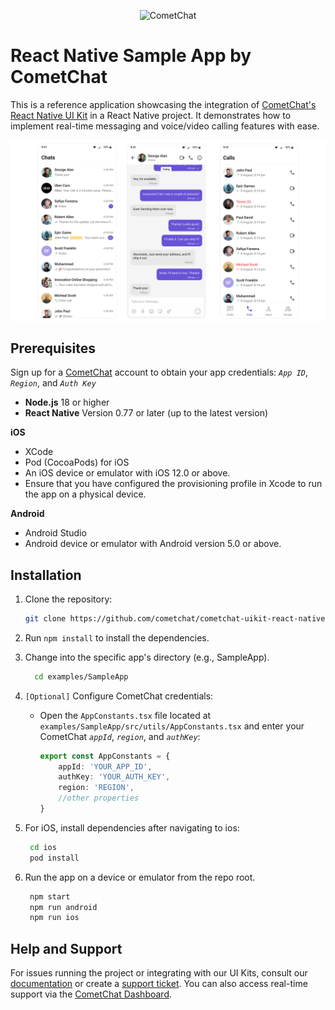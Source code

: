 
<p align="center">
  <img alt="CometChat" src="https://assets.cometchat.io/website/images/logos/banner.png">
</p>

# React Native Sample App by CometChat

This is a reference application showcasing the integration of [CometChat's React Native UI Kit](https://www.cometchat.com/docs/ui-kit/react-native/5.0/overview) in a React Native project. It demonstrates how to implement real-time messaging and voice/video calling features with ease.

<div style="display: flex; align-items: center; justify-content: center">
   <img src="../../screenshots/overview_cometchat_screens.png" />
</div>


## Prerequisites

Sign up for a [CometChat](https://app.cometchat.com/) account to obtain your app credentials: _`App ID`_, _`Region`_, and _`Auth Key`_

- **Node.js** 18 or higher
- **React Native** Version 0.77 or later (up to the latest version) 

**iOS**
- XCode
- Pod (CocoaPods) for iOS
- An iOS device or emulator with iOS 12.0 or above.
- Ensure that you have configured the provisioning profile in Xcode to run the app on a physical device.

**Android**
- Android Studio
- Android device or emulator with Android version 5.0 or above.


## Installation

1. Clone the repository:
   ```sh
   git clone https://github.com/cometchat/cometchat-uikit-react-native.git
   ```

1. Run `npm install` to install the dependencies.

1. Change into the specific app's directory (e.g., SampleApp).
   ```sh
     cd examples/SampleApp
   ```

1. `[Optional]` Configure CometChat credentials:
    - Open the `AppConstants.tsx` file located at `examples/SampleApp/src/utils/AppConstants.tsx` and enter your CometChat _`appId`_, _`region`_, and _`authKey`_:
      ```ts
      export const AppConstants = {
          appId: 'YOUR_APP_ID',
          authKey: 'YOUR_AUTH_KEY',
          region: 'REGION',
          //other properties
      }
      ```

1. For iOS, install dependencies after navigating to ios:
   ```sh
    cd ios
    pod install
   ```

1. Run the app on a device or emulator from the repo root.
   ```sh
    npm start
    npm run android
    npm run ios
   ```


## Help and Support

For issues running the project or integrating with our UI Kits, consult our [documentation](https://www.cometchat.com/docs/ui-kit/react-native/5.0/getting-started) or create a [support ticket](https://help.cometchat.com/hc/en-us). You can also access real-time support via the [CometChat Dashboard](http://app.cometchat.com/).